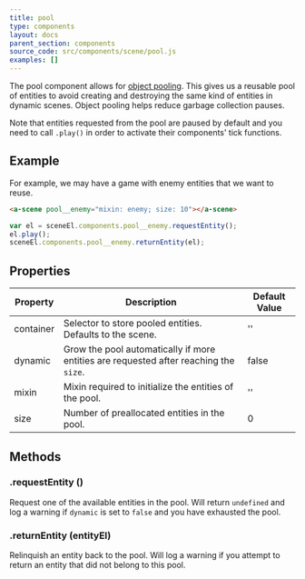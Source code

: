 ```yaml
---
title: pool
type: components
layout: docs
parent_section: components
source_code: src/components/scene/pool.js
examples: []
---
```


The pool component allows for [object
pooling](https://en.wikipedia.org/wiki/Object_pool_pattern). This gives us a
reusable pool of entities to avoid creating and destroying the same kind of
entities in dynamic scenes. Object pooling helps reduce garbage collection pauses.

Note that entities requested from the pool are paused by default and you need 
to call `.play()` in order to activate their components' tick functions.

## Example

For example, we may have a game with enemy entities that we want to reuse.

```html
<a-scene pool__enemy="mixin: enemy; size: 10"></a-scene>
```

```js
var el = sceneEl.components.pool__enemy.requestEntity();
el.play();
sceneEl.components.pool__enemy.returnEntity(el);
```

## Properties

| Property | Description                                                                           | Default Value |
|----------|---------------------------------------------------------------------------------------|---------------|
| container | Selector to store pooled entities. Defaults to the scene. | '' |
| dynamic  | Grow the pool automatically if more entities are requested after reaching the `size`. | false         |
| mixin    | Mixin required to initialize the entities of the pool.                                | ''            |
| size     | Number of preallocated entities in the pool.                                          | 0             |

## Methods

### .requestEntity ()

Request one of the available entities in the pool. Will return `undefined` and 
log a warning if `dynamic` is set to `false` and you have exhausted the pool.

### .returnEntity (entityEl)

Relinquish an entity back to the pool. Will log a warning if you attempt to return
an entity that did not belong to this pool.
